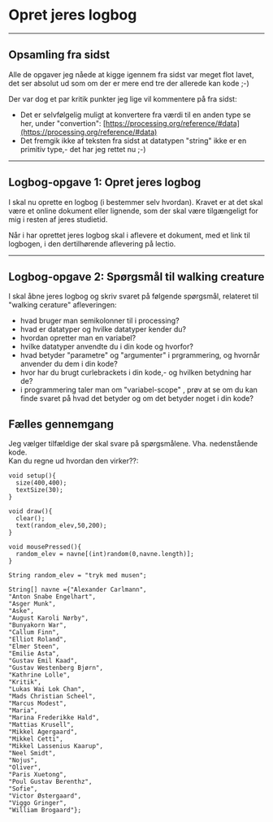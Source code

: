 # Opret jeres logbog

----

## Opsamling fra sidst

Alle de opgaver jeg nåede at kigge igennem fra sidst var meget flot lavet, det ser absolut ud som om der er mere end tre der allerede kan kode ;-)

Der var dog et par kritik punkter jeg lige vil kommentere på fra sidst:
- Det er selvfølgelig muligt at konvertere fra værdi til en anden type se her, under "convertion": [https://processing.org/reference/#data](https://processing.org/reference/#data)
- Det fremgik ikke af teksten fra sidst at datatypen "string" ikke er en primitiv type,- det har jeg rettet nu ;-)

----

## Logbog-opgave 1: Opret jeres logbog

I skal nu oprette en logbog (i bestemmer selv hvordan). 
Kravet er at det skal være et online dokument eller lignende, som der skal være tilgængeligt for mig i resten af jeres studietid.   

Når i har oprettet jeres logbog skal i aflevere et dokument, med et link til logbogen, i den dertilhørende aflevering på lectio.

---

## Logbog-opgave 2: Spørgsmål til walking creature

I skal åbne jeres logbog og skriv svaret på følgende spørgsmål, relateret til "walking cerature" afleveringen:

- hvad bruger man semikolonner til i processing?
- hvad er datatyper og hvilke datatyper kender du?
- hvordan opretter man en variabel?
- hvilke datatyper anvendte du i din kode og hvorfor?
- hvad betyder "parametre" og "argumenter" i prgrammering, og hvornår anvender du dem i din kode?
- hvor har du brugt curlebrackets i din kode,- og hvilken betydning har de?
- i programmering taler man om "variabel-scope" , prøv at se om du kan finde svaret på hvad det betyder og om det betyder noget i din kode?

## Fælles gennemgang
Jeg vælger tilfældige der skal svare på spørgsmålene. Vha. nedenstående kode.  
Kan du regne ud hvordan den virker??:

```
void setup(){
  size(400,400);
  textSize(30);
}

void draw(){
  clear();
  text(random_elev,50,200);
}

void mousePressed(){
  random_elev = navne[(int)random(0,navne.length)]; 
}

String random_elev = "tryk med musen";

String[] navne ={"Alexander Carlmann",
"Anton Snabe Engelhart",
"Asger Munk",
"Aske",
"August Karoli Nørby",
"Bunyakorn War",
"Callum Finn",
"Elliot Roland",
"Elmer Steen",
"Emilie Asta",
"Gustav Emil Kaad",
"Gustav Westenberg Bjørn",
"Kathrine Lolle",
"Kritik",
"Lukas Wai Lok Chan",
"Mads Christian Scheel",
"Marcus Modest",
"Maria",
"Marina Frederikke Hald",
"Mattias Krusell",
"Mikkel Agergaard",
"Mikkel Cetti",
"Mikkel Lassenius Kaarup",
"Neel Smidt",
"Nojus",
"Oliver",
"Paris Xuetong",
"Poul Gustav Berenthz",
"Sofie",
"Victor Østergaard",
"Viggo Gringer",
"William Brogaard"};
```